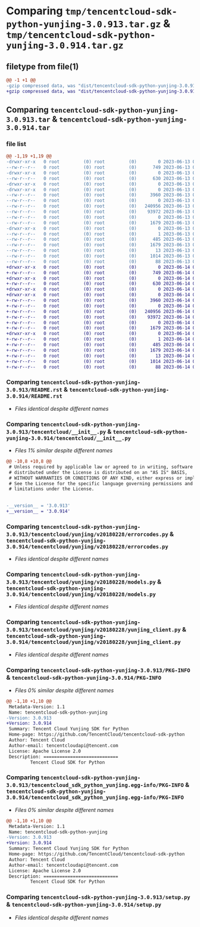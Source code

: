 # Comparing `tmp/tencentcloud-sdk-python-yunjing-3.0.913.tar.gz` & `tmp/tencentcloud-sdk-python-yunjing-3.0.914.tar.gz`

## filetype from file(1)

```diff
@@ -1 +1 @@
-gzip compressed data, was "dist/tencentcloud-sdk-python-yunjing-3.0.913.tar", last modified: Tue Jun 13 02:29:52 2023, max compression
+gzip compressed data, was "dist/tencentcloud-sdk-python-yunjing-3.0.914.tar", last modified: Wed Jun 14 00:39:26 2023, max compression
```

## Comparing `tencentcloud-sdk-python-yunjing-3.0.913.tar` & `tencentcloud-sdk-python-yunjing-3.0.914.tar`

### file list

```diff
@@ -1,19 +1,19 @@
-drwxr-xr-x   0 root         (0) root         (0)        0 2023-06-13 02:29:52.000000 tencentcloud-sdk-python-yunjing-3.0.913/
--rw-r--r--   0 root         (0) root         (0)      749 2023-06-13 02:29:52.000000 tencentcloud-sdk-python-yunjing-3.0.913/README.rst
-drwxr-xr-x   0 root         (0) root         (0)        0 2023-06-13 02:29:52.000000 tencentcloud-sdk-python-yunjing-3.0.913/tencentcloud/
--rw-r--r--   0 root         (0) root         (0)      630 2023-06-13 02:29:52.000000 tencentcloud-sdk-python-yunjing-3.0.913/tencentcloud/__init__.py
-drwxr-xr-x   0 root         (0) root         (0)        0 2023-06-13 02:29:52.000000 tencentcloud-sdk-python-yunjing-3.0.913/tencentcloud/yunjing/
-drwxr-xr-x   0 root         (0) root         (0)        0 2023-06-13 02:29:52.000000 tencentcloud-sdk-python-yunjing-3.0.913/tencentcloud/yunjing/v20180228/
--rw-r--r--   0 root         (0) root         (0)     3960 2023-06-13 02:29:52.000000 tencentcloud-sdk-python-yunjing-3.0.913/tencentcloud/yunjing/v20180228/errorcodes.py
--rw-r--r--   0 root         (0) root         (0)        0 2023-06-13 02:29:52.000000 tencentcloud-sdk-python-yunjing-3.0.913/tencentcloud/yunjing/v20180228/__init__.py
--rw-r--r--   0 root         (0) root         (0)   240956 2023-06-13 02:29:52.000000 tencentcloud-sdk-python-yunjing-3.0.913/tencentcloud/yunjing/v20180228/models.py
--rw-r--r--   0 root         (0) root         (0)    93972 2023-06-13 02:29:52.000000 tencentcloud-sdk-python-yunjing-3.0.913/tencentcloud/yunjing/v20180228/yunjing_client.py
--rw-r--r--   0 root         (0) root         (0)        0 2023-06-13 02:29:52.000000 tencentcloud-sdk-python-yunjing-3.0.913/tencentcloud/yunjing/__init__.py
--rw-r--r--   0 root         (0) root         (0)     1679 2023-06-13 02:29:52.000000 tencentcloud-sdk-python-yunjing-3.0.913/PKG-INFO
-drwxr-xr-x   0 root         (0) root         (0)        0 2023-06-13 02:29:52.000000 tencentcloud-sdk-python-yunjing-3.0.913/tencentcloud_sdk_python_yunjing.egg-info/
--rw-r--r--   0 root         (0) root         (0)        1 2023-06-13 02:29:52.000000 tencentcloud-sdk-python-yunjing-3.0.913/tencentcloud_sdk_python_yunjing.egg-info/dependency_links.txt
--rw-r--r--   0 root         (0) root         (0)      485 2023-06-13 02:29:52.000000 tencentcloud-sdk-python-yunjing-3.0.913/tencentcloud_sdk_python_yunjing.egg-info/SOURCES.txt
--rw-r--r--   0 root         (0) root         (0)     1679 2023-06-13 02:29:52.000000 tencentcloud-sdk-python-yunjing-3.0.913/tencentcloud_sdk_python_yunjing.egg-info/PKG-INFO
--rw-r--r--   0 root         (0) root         (0)       13 2023-06-13 02:29:52.000000 tencentcloud-sdk-python-yunjing-3.0.913/tencentcloud_sdk_python_yunjing.egg-info/top_level.txt
--rw-r--r--   0 root         (0) root         (0)     1014 2023-06-13 02:29:52.000000 tencentcloud-sdk-python-yunjing-3.0.913/setup.py
--rw-r--r--   0 root         (0) root         (0)       88 2023-06-13 02:29:52.000000 tencentcloud-sdk-python-yunjing-3.0.913/setup.cfg
+drwxr-xr-x   0 root         (0) root         (0)        0 2023-06-14 00:39:26.000000 tencentcloud-sdk-python-yunjing-3.0.914/
+-rw-r--r--   0 root         (0) root         (0)      749 2023-06-14 00:39:25.000000 tencentcloud-sdk-python-yunjing-3.0.914/README.rst
+drwxr-xr-x   0 root         (0) root         (0)        0 2023-06-14 00:39:26.000000 tencentcloud-sdk-python-yunjing-3.0.914/tencentcloud/
+-rw-r--r--   0 root         (0) root         (0)      630 2023-06-14 00:39:25.000000 tencentcloud-sdk-python-yunjing-3.0.914/tencentcloud/__init__.py
+drwxr-xr-x   0 root         (0) root         (0)        0 2023-06-14 00:39:26.000000 tencentcloud-sdk-python-yunjing-3.0.914/tencentcloud/yunjing/
+drwxr-xr-x   0 root         (0) root         (0)        0 2023-06-14 00:39:26.000000 tencentcloud-sdk-python-yunjing-3.0.914/tencentcloud/yunjing/v20180228/
+-rw-r--r--   0 root         (0) root         (0)     3960 2023-06-14 00:39:25.000000 tencentcloud-sdk-python-yunjing-3.0.914/tencentcloud/yunjing/v20180228/errorcodes.py
+-rw-r--r--   0 root         (0) root         (0)        0 2023-06-14 00:39:25.000000 tencentcloud-sdk-python-yunjing-3.0.914/tencentcloud/yunjing/v20180228/__init__.py
+-rw-r--r--   0 root         (0) root         (0)   240956 2023-06-14 00:39:25.000000 tencentcloud-sdk-python-yunjing-3.0.914/tencentcloud/yunjing/v20180228/models.py
+-rw-r--r--   0 root         (0) root         (0)    93972 2023-06-14 00:39:25.000000 tencentcloud-sdk-python-yunjing-3.0.914/tencentcloud/yunjing/v20180228/yunjing_client.py
+-rw-r--r--   0 root         (0) root         (0)        0 2023-06-14 00:39:25.000000 tencentcloud-sdk-python-yunjing-3.0.914/tencentcloud/yunjing/__init__.py
+-rw-r--r--   0 root         (0) root         (0)     1679 2023-06-14 00:39:26.000000 tencentcloud-sdk-python-yunjing-3.0.914/PKG-INFO
+drwxr-xr-x   0 root         (0) root         (0)        0 2023-06-14 00:39:26.000000 tencentcloud-sdk-python-yunjing-3.0.914/tencentcloud_sdk_python_yunjing.egg-info/
+-rw-r--r--   0 root         (0) root         (0)        1 2023-06-14 00:39:26.000000 tencentcloud-sdk-python-yunjing-3.0.914/tencentcloud_sdk_python_yunjing.egg-info/dependency_links.txt
+-rw-r--r--   0 root         (0) root         (0)      485 2023-06-14 00:39:26.000000 tencentcloud-sdk-python-yunjing-3.0.914/tencentcloud_sdk_python_yunjing.egg-info/SOURCES.txt
+-rw-r--r--   0 root         (0) root         (0)     1679 2023-06-14 00:39:26.000000 tencentcloud-sdk-python-yunjing-3.0.914/tencentcloud_sdk_python_yunjing.egg-info/PKG-INFO
+-rw-r--r--   0 root         (0) root         (0)       13 2023-06-14 00:39:26.000000 tencentcloud-sdk-python-yunjing-3.0.914/tencentcloud_sdk_python_yunjing.egg-info/top_level.txt
+-rw-r--r--   0 root         (0) root         (0)     1014 2023-06-14 00:39:25.000000 tencentcloud-sdk-python-yunjing-3.0.914/setup.py
+-rw-r--r--   0 root         (0) root         (0)       88 2023-06-14 00:39:26.000000 tencentcloud-sdk-python-yunjing-3.0.914/setup.cfg
```

### Comparing `tencentcloud-sdk-python-yunjing-3.0.913/README.rst` & `tencentcloud-sdk-python-yunjing-3.0.914/README.rst`

 * *Files identical despite different names*

### Comparing `tencentcloud-sdk-python-yunjing-3.0.913/tencentcloud/__init__.py` & `tencentcloud-sdk-python-yunjing-3.0.914/tencentcloud/__init__.py`

 * *Files 1% similar despite different names*

```diff
@@ -10,8 +10,8 @@
 # Unless required by applicable law or agreed to in writing, software
 # distributed under the License is distributed on an "AS IS" BASIS,
 # WITHOUT WARRANTIES OR CONDITIONS OF ANY KIND, either express or implied.
 # See the License for the specific language governing permissions and
 # limitations under the License.
 
 
-__version__ = '3.0.913'
+__version__ = '3.0.914'
```

### Comparing `tencentcloud-sdk-python-yunjing-3.0.913/tencentcloud/yunjing/v20180228/errorcodes.py` & `tencentcloud-sdk-python-yunjing-3.0.914/tencentcloud/yunjing/v20180228/errorcodes.py`

 * *Files identical despite different names*

### Comparing `tencentcloud-sdk-python-yunjing-3.0.913/tencentcloud/yunjing/v20180228/models.py` & `tencentcloud-sdk-python-yunjing-3.0.914/tencentcloud/yunjing/v20180228/models.py`

 * *Files identical despite different names*

### Comparing `tencentcloud-sdk-python-yunjing-3.0.913/tencentcloud/yunjing/v20180228/yunjing_client.py` & `tencentcloud-sdk-python-yunjing-3.0.914/tencentcloud/yunjing/v20180228/yunjing_client.py`

 * *Files identical despite different names*

### Comparing `tencentcloud-sdk-python-yunjing-3.0.913/PKG-INFO` & `tencentcloud-sdk-python-yunjing-3.0.914/PKG-INFO`

 * *Files 0% similar despite different names*

```diff
@@ -1,10 +1,10 @@
 Metadata-Version: 1.1
 Name: tencentcloud-sdk-python-yunjing
-Version: 3.0.913
+Version: 3.0.914
 Summary: Tencent Cloud Yunjing SDK for Python
 Home-page: https://github.com/TencentCloud/tencentcloud-sdk-python
 Author: Tencent Cloud
 Author-email: tencentcloudapi@tencent.com
 License: Apache License 2.0
 Description: ============================
         Tencent Cloud SDK for Python
```

### Comparing `tencentcloud-sdk-python-yunjing-3.0.913/tencentcloud_sdk_python_yunjing.egg-info/PKG-INFO` & `tencentcloud-sdk-python-yunjing-3.0.914/tencentcloud_sdk_python_yunjing.egg-info/PKG-INFO`

 * *Files 0% similar despite different names*

```diff
@@ -1,10 +1,10 @@
 Metadata-Version: 1.1
 Name: tencentcloud-sdk-python-yunjing
-Version: 3.0.913
+Version: 3.0.914
 Summary: Tencent Cloud Yunjing SDK for Python
 Home-page: https://github.com/TencentCloud/tencentcloud-sdk-python
 Author: Tencent Cloud
 Author-email: tencentcloudapi@tencent.com
 License: Apache License 2.0
 Description: ============================
         Tencent Cloud SDK for Python
```

### Comparing `tencentcloud-sdk-python-yunjing-3.0.913/setup.py` & `tencentcloud-sdk-python-yunjing-3.0.914/setup.py`

 * *Files identical despite different names*


